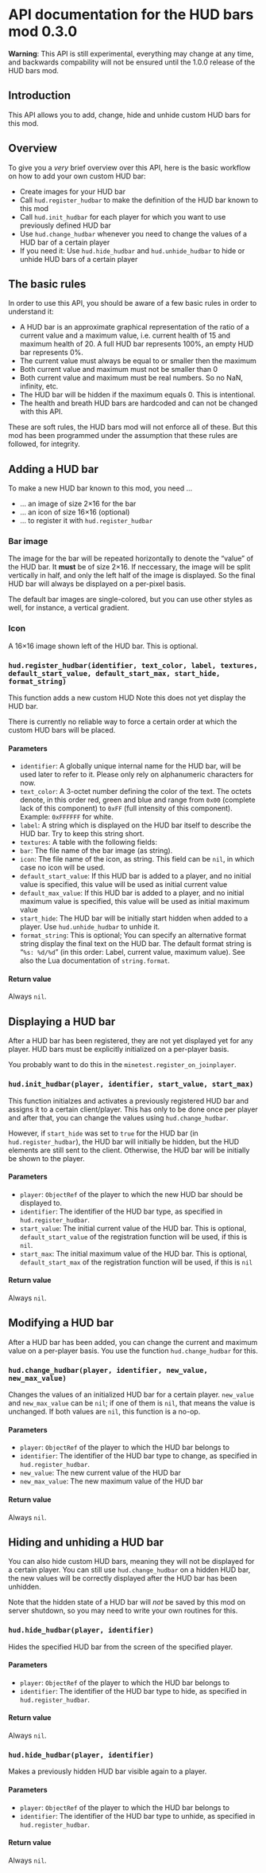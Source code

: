 API documentation for the HUD bars mod 0.3.0
============================================

**Warning**: This API is still experimental, everything may change at any time,
and backwards compability will not be ensured until the 1.0.0 release of the
HUD bars mod.

## Introduction
This API allows you to add, change, hide and unhide custom HUD bars for this mod.

## Overview
To give you a *very* brief overview over this API, here is the basic workflow on how to add your own custom HUD bar:

* Create images for your HUD bar
* Call `hud.register_hudbar` to make the definition of the HUD bar known to this mod
* Call `hud.init_hudbar` for each player for which you want to use previously defined HUD bar
* Use `hud.change_hudbar` whenever you need to change the values of a HUD bar of a certain player
* If you need it: Use `hud.hide_hudbar` and `hud.unhide_hudbar` to hide or unhide HUD bars of a certain player

## The basic rules
In order to use this API, you should be aware of a few basic rules in order to understand it:

* A HUD bar is an approximate graphical representation of the ratio of a current value and a maximum value, i.e. current health of 15 and maximum health of 20. A full HUD bar represents 100%, an empty HUD bar represents 0%.
* The current value must always be equal to or smaller then the maximum 
* Both current value and maximum must not be smaller than 0
* Both current value and maximum must be real numbers. So no NaN, infinity, etc.
* The HUD bar will be hidden if the maximum equals 0. This is intentional.
* The health and breath HUD bars are hardcoded and can not be changed with this API.

These are soft rules, the HUD bars mod will not enforce all of these.
But this mod has been programmed under the assumption that these rules are followed, for integrity.

## Adding a HUD bar
To make a new HUD bar known to this mod, you need …

* … an image of size 2×16 for the bar
* … an icon of size 16×16 (optional)
* … to register it with `hud.register_hudbar`

### Bar image
The image for the bar will be repeated horizontally to denote the “value” of the HUD bar.
It **must** be of size 2×16.
If neccessary, the image will be split vertically in half, and only the left half of the image
is displayed. So the final HUD bar will always be displayed on a per-pixel basis.

The default bar images are single-colored, but you can use other styles as well, for instance,
a vertical gradient.

### Icon
A 16×16 image shown left of the HUD bar. This is optional.

### `hud.register_hudbar(identifier, text_color, label, textures, default_start_value, default_start_max, start_hide, format_string)`
This function adds a new custom HUD
Note this does not yet display the HUD bar.

There is currently no reliable way to force a certain order at which the custom HUD bars will be placed.

#### Parameters
* `identifier`: A globally unique internal name for the HUD bar, will be used later to refer to it. Please only rely on alphanumeric characters for now.
* `text_color`: A 3-octet number defining the color of the text. The octets denote, in this order red, green and blue and range from `0x00` (complete lack of this component) to `0xFF` (full intensity of this component). Example: `0xFFFFFF` for white.
* `label`: A string which is displayed on the HUD bar itself to describe the HUD bar. Try to keep this string short.
* `textures`: A table with the following fields:
 * `bar`: The file name of the bar image (as string).
 * `icon`: The file name of the icon, as string. This field can be `nil`, in which case no icon will be used.
* `default_start_value`: If this HUD bar is added to a player, and no initial value is specified, this value will be used as initial current value
* `default_max_value`: If this HUD bar is added to a player, and no initial maximum value is specified, this value will be used as initial maximum value
* `start_hide`: The HUD bar will be initially start hidden when added to a player. Use `hud.unhide_hudbar` to unhide it.
* `format_string`: This is optional; You can specify an alternative format string display the final text on the HUD bar. The default format string is “`%s: %d/%d`” (in this order: Label, current value, maximum value). See also the Lua documentation of `string.format`.

#### Return value
Always `nil`.


## Displaying a HUD bar
After a HUD bar has been registered, they are not yet displayed yet for any player. HUD bars must be
explicitly initialized on a per-player basis.

You probably want to do this in the `minetest.register_on_joinplayer`.

### `hud.init_hudbar(player, identifier, start_value, start_max)`
This function initialzes and activates a previously registered HUD bar and assigns it to a
certain client/player. This has only to be done once per player and after that, you can change
the values using `hud.change_hudbar`.

However, if `start_hide` was set to `true` for the HUD bar (in `hud.register_hudbar`), the HUD bar
will initially be hidden, but the HUD elements are still sent to the client. Otherwise,
the HUD bar will be initially be shown to the player.

#### Parameters
* `player`: `ObjectRef` of the player to which the new HUD bar should be displayed to.
* `identifier`: The identifier of the HUD bar type, as specified in `hud.register_hudbar`.
* `start_value`: The initial current value of the HUD bar. This is optional, `default_start_value` of the registration function will be used, if this is `nil`.
* `start_max`: The initial maximum value of the HUD bar. This is optional, `default_start_max` of the registration function will be used, if this is `nil`

#### Return value
Always `nil`.



## Modifying a HUD bar
After a HUD bar has been added, you can change the current and maximum value on a per-player basis.
You use the function `hud.change_hudbar` for this.

### `hud.change_hudbar(player, identifier, new_value, new_max_value)`
Changes the values of an initialized HUD bar for a certain player. `new_value` and `new_max_value`
can be `nil`; if one of them is `nil`, that means the value is unchanged. If both values
are `nil`, this function is a no-op.

#### Parameters
* `player`: `ObjectRef` of the player to which the HUD bar belongs to
* `identifier`: The identifier of the HUD bar type to change, as specified in `hud.register_hudbar`.
* `new_value`: The new current value of the HUD bar
* `new_max_value`: The new maximum value of the HUD bar

#### Return value
Always `nil`.


## Hiding and unhiding a HUD bar
You can also hide custom HUD bars, meaning they will not be displayed for a certain player. You can still
use `hud.change_hudbar` on a hidden HUD bar, the new values will be correctly displayed after the HUD bar
has been unhidden.

Note that the hidden state of a HUD bar will *not* be saved by this mod on server shutdown, so you may need
to write your own routines for this.

### `hud.hide_hudbar(player, identifier)`
Hides the specified HUD bar from the screen of the specified player.

#### Parameters
* `player`: `ObjectRef` of the player to which the HUD bar belongs to
* `identifier`: The identifier of the HUD bar type to hide, as specified in `hud.register_hudbar`.

#### Return value
Always `nil`.


### `hud.hide_hudbar(player, identifier)`
Makes a previously hidden HUD bar visible again to a player.

#### Parameters
* `player`: `ObjectRef` of the player to which the HUD bar belongs to
* `identifier`: The identifier of the HUD bar type to unhide, as specified in `hud.register_hudbar`.

#### Return value
Always `nil`.

